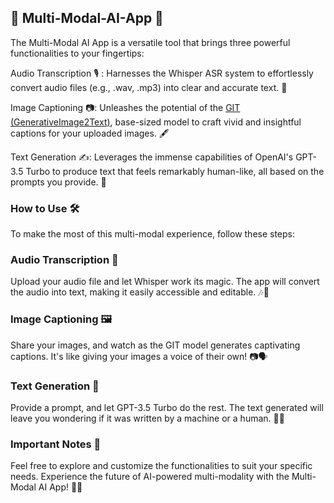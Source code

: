 ## 🌟 Multi-Modal-AI-App 🌟
The Multi-Modal AI App is a versatile tool that brings three powerful functionalities to your fingertips:

Audio Transcription 🎙️ : Harnesses the Whisper ASR system to effortlessly convert audio files (e.g., .wav, .mp3) into clear and accurate text. 📜

Image Captioning 📷: Unleashes the potential of the [GIT (GenerativeImage2Text)](https://huggingface.co/microsoft/git-base), base-sized model to craft vivid and insightful captions for your uploaded images. 🖋️

Text Generation ✍️: Leverages the immense capabilities of OpenAI's GPT-3.5 Turbo to produce text that feels remarkably human-like, all based on the prompts you provide. 🤖

### How to Use 🛠️
To make the most of this multi-modal experience, follow these steps:

### Audio Transcription 🎤
Upload your audio file and let Whisper work its magic. The app will convert the audio into text, making it easily accessible and editable. 🎶📜

### Image Captioning 🖼️
Share your images, and watch as the GIT model generates captivating captions. It's like giving your images a voice of their own! 📷🗣️

### Text Generation 📝
Provide a prompt, and let GPT-3.5 Turbo do the rest. The text generated will leave you wondering if it was written by a machine or a human. 🤯✨

### Important Notes 📌
Feel free to explore and customize the functionalities to suit your specific needs.
Experience the future of AI-powered multi-modality with the Multi-Modal AI App! 🚀🌈
